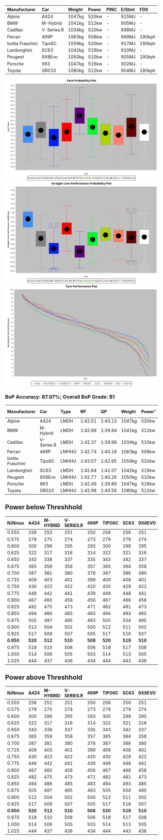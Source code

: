 | Manufacturer     | Car        | Weight | Power | PINC    | E/Stint | FDS     |
|:-|:-|:-|:-|:-|:-|:-|
| Alpine           | A424       | 1047kg | 520kw |    -    | 915MJ   |    -    |
| BMW              | M-Hybrid   | 1041kg | 512kw |    -    | 905MJ   |    -    |
| Cadillac         | V-Series.R | 1034kg | 510kw |    -    | 898MJ   |    -    |
| Ferrari          | 499P       | 1063kg | 508kw |    -    | 899MJ   | 190kph  |
| Isotta Fraschini | Tipo6C     | 1059kg | 520kw |    -    | 917MJ   | 190kph  |
| Lamborghini      | SC63       | 1042kg | 519kw |    -    | 910MJ   |    -    |
| Peugeot          | 9X8Evo     | 1050kg | 510kw |    -    | 905MJ   | 190kph  |
| Porsche          | 963        | 1047kg | 516kw |    -    | 902MJ   |    -    |
| Toyota           | GR010      | 1080kg | 512kw |    -    | 904MJ   | 190kph  |

![PACECHART](./IMG/CUSTOM.png)
![STRAIGHTLINEPERFORMANCECHART](./IMG/CUSTOM_sp.png)
![TYREPERFORMANCECHART](./IMG/CUSTOM_tw.png)

### BoP Accuracy: 87.97%; Overall BoP Grade: B1
| Manufacturer     | Car        | Type  | RP      | QP      | Weight | Power¹ | Threshhold | PINC    | Power² | E/Stint | AVG Vmax  | FDS     | RDLC | L/Stint | BOP-Grade | Model Accuracy | Model Points | Match%  | SimDiff |
|:-|:-|:-|:-|:-|:-|:-|:-|:-|:-|:-|:-|:-|:-|:-|:-|:-|:-|:-|:-|
| Alpine           | A424       | LMDH  | 1:42.51 | 1:40.13 | 1047kg | 520kw  | 210.0kph   |    -    | 520kw  |  915MJ  | 300.91kph |    -    | 1.00 | 33      | -A2       | 86.43%         | 618          | 93.10%  | ±0.14s  |
| BMW              | M-Hybrid   | LMDH  | 1:42.68 | 1:39.84 | 1041kg | 512kw  | 210.0kph   |    -    | 512kw  |  905MJ  | 297.09kph |    -    | 1.01 | 33      | +A2       | 93.77%         | 1672         | 92.64%  | ±0.08s  |
| Cadillac         | V-Series.R | LMDH  | 1:42.37 | 1:39.98 | 1034kg | 510kw  | 210.0kph   |    -    | 510kw  |  898MJ  | 294.47kph |    -    | 1.03 | 33      | -B1       | 83.12%         | 1921         | 87.03%  | ±0.22s  |
| Ferrari          | 499P       | LMHHU | 1:42.74 | 1:40.18 | 1063kg | 508kw  | 210.0kph   |    -    | 508kw  |  899MJ  | 296.91kph | 190kph  | 1.03 | 33      | ~A1       | 69.49%         | 1950         | 100.00% | ±0.01s  |
| Isotta Fraschini | Tipo6C     | LMHHU | 1:43.57 | 1:42.65 | 1059kg | 520kw  | 210.0kph   |    -    | 520kw  |  917MJ  | 294.93kph | 190kph  | 1.05 | 33      | +Ω1       | 73.56%         | 64           | 31.34%  | ±0.16s  |
| Lamborghini      | SC63       | LMDH  | 1:42.84 | 1:42.07 | 1042kg | 519kw  | 210.0kph   |    -    | 519kw  |  910MJ  | 297.47kph |    -    | 1.05 | 33      | +A2       | 95.82%         | 459          | 92.47%  | ±0.13s  |
| Peugeot          | 9X8Evo     | LMHHU | 1:42.77 | 1:40.26 | 1050kg | 510kw  | 210.0kph   |    -    | 510kw  |  905MJ  | 297.06kph | 190kph  | 1.00 | 33      | ~A1       | 66.97%         | 221          | 100.00% | #       |
| Porsche          | 963        | LMDH  | 1:42.49 | 1:39.89 | 1047kg | 516kw  | 210.0kph   |    -    | 516kw  |  902MJ  | 297.28kph |    -    | 1.01 | 33      | ~A1       | 81.02%         | 5243         | 95.17%  | ±0.18s  |
| Toyota           | GR010      | LMHHU | 1:42.98 | 1:40.56 | 1080kg | 512kw  | 210.0kph   |    -    | 512kw  |  904MJ  | 294.82kph | 190kph  | 1.01 | 33      | ~A1       | 73.70%         | 2701         | 100.00% | ±0.23s  |

## Power below Threshhold
| N/Nmax    | A424    | M-HYBRID | V-SERIES.R | 499P    | TIPO6C  | SC63    | 9X8EVO  | 963     | GR010   |
|:-|:-|:-|:-|:-|:-|:-|:-|:-|:-|
|  0.550    |  256    |  252     |  251       |  250    |  256    |  256    |  251    |  254    |  252    |
|  0.575    |  279    |  275     |  274       |  273    |  279    |  279    |  274    |  277    |  275    |
|  0.600    |  300    |  296     |  295       |  293    |  300    |  299    |  295    |  298    |  296    |
|  0.625    |  322    |  317     |  316       |  314    |  322    |  321    |  316    |  319    |  317    |
|  0.650    |  343    |  338     |  337       |  335    |  343    |  342    |  337    |  340    |  338    |
|  0.675    |  365    |  359     |  358       |  357    |  365    |  364    |  358    |  362    |  359    |
|  0.700    |  387    |  381     |  380       |  378    |  387    |  386    |  380    |  384    |  381    |
|  0.725    |  409    |  403     |  401       |  399    |  409    |  408    |  401    |  406    |  403    |
|  0.750    |  430    |  423     |  422       |  420    |  430    |  429    |  422    |  427    |  423    |
|  0.775    |  449    |  442     |  441       |  439    |  449    |  448    |  441    |  446    |  442    |
|  0.800    |  467    |  460     |  458       |  456    |  467    |  466    |  458    |  463    |  460    |
|  0.825    |  482    |  475     |  473       |  471    |  482    |  481    |  473    |  478    |  475    |
|  0.850    |  494    |  486     |  485       |  483    |  494    |  493    |  485    |  490    |  486    |
|  0.875    |  505    |  497     |  495       |  493    |  505    |  504    |  495    |  501    |  497    |
|  0.900    |  512    |  504     |  502       |  500    |  512    |  511    |  502    |  508    |  504    |
|  0.925    |  517    |  509     |  507       |  505    |  517    |  516    |  507    |  513    |  509    |
| **0.950** | **520** | **512**  | **510**    | **508** | **520** | **519** | **510** | **516** | **512** |
|  0.975    |  518    |  510     |  508       |  506    |  518    |  517    |  508    |  514    |  510    |
|  1.000    |  514    |  506     |  505       |  503    |  514    |  513    |  505    |  510    |  506    |
|  1.025    |  444    |  437     |  436       |  434    |  444    |  443    |  436    |  441    |  437    |

## Power above Threshhold
| N/Nmax    | A424    | M-HYBRID | V-SERIES.R | 499P    | TIPO6C  | SC63    | 9X8EVO  | 963     | GR010   |
|:-|:-|:-|:-|:-|:-|:-|:-|:-|:-|
|  0.550    |  256    |  252     |  251       |  250    |  256    |  256    |  251    |  254    |  252    |
|  0.575    |  279    |  275     |  274       |  273    |  279    |  279    |  274    |  277    |  275    |
|  0.600    |  300    |  296     |  295       |  293    |  300    |  299    |  295    |  298    |  296    |
|  0.625    |  322    |  317     |  316       |  314    |  322    |  321    |  316    |  319    |  317    |
|  0.650    |  343    |  338     |  337       |  335    |  343    |  342    |  337    |  340    |  338    |
|  0.675    |  365    |  359     |  358       |  357    |  365    |  364    |  358    |  362    |  359    |
|  0.700    |  387    |  381     |  380       |  378    |  387    |  386    |  380    |  384    |  381    |
|  0.725    |  409    |  403     |  401       |  399    |  409    |  408    |  401    |  406    |  403    |
|  0.750    |  430    |  423     |  422       |  420    |  430    |  429    |  422    |  427    |  423    |
|  0.775    |  449    |  442     |  441       |  439    |  449    |  448    |  441    |  446    |  442    |
|  0.800    |  467    |  460     |  458       |  456    |  467    |  466    |  458    |  463    |  460    |
|  0.825    |  482    |  475     |  473       |  471    |  482    |  481    |  473    |  478    |  475    |
|  0.850    |  494    |  486     |  485       |  483    |  494    |  493    |  485    |  490    |  486    |
|  0.875    |  505    |  497     |  495       |  493    |  505    |  504    |  495    |  501    |  497    |
|  0.900    |  512    |  504     |  502       |  500    |  512    |  511    |  502    |  508    |  504    |
|  0.925    |  517    |  509     |  507       |  505    |  517    |  516    |  507    |  513    |  509    |
| **0.950** | **520** | **512**  | **510**    | **508** | **520** | **519** | **510** | **516** | **512** |
|  0.975    |  518    |  510     |  508       |  506    |  518    |  517    |  508    |  514    |  510    |
|  1.000    |  514    |  506     |  505       |  503    |  514    |  513    |  505    |  510    |  506    |
|  1.025    |  444    |  437     |  436       |  434    |  444    |  443    |  436    |  441    |  437    |
